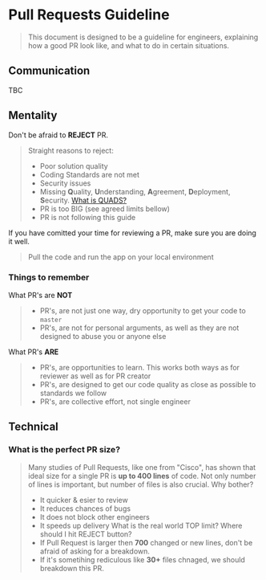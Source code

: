 # Pull Requests Guideline
> This document is designed to be a guideline for engineers, explaining how a good PR look like, and what to do in certain situations. 

## Communication
TBC

## Mentality
Don't be afraid to **REJECT** PR.
> Straight reasons to reject:
> - Poor solution quality
> - Coding Standards are not met
> - Security issues
> - Missing **Q**uality, **U**nderstanding, **A**greement, **D**eployment, **S**ecurity. 
[What is QUADS?](https://gocomparecom.sharepoint.com/Tech-Engineering/SitePages/Pull-Request-Guide.aspx) 
> - PR is too BIG (see agreed limits bellow)
> - PR is not following this guide

If you have comitted your time for reviewing a PR, make sure you are doing it well.
> Pull the code and run the app on your local environment

### Things to remember
What PR's are **NOT**
> - PR's, are not just one way, dry opportunity to get your code to `master`
> - PR's, are not for personal arguments, as well as they are not designed to abuse you or anyone else

What PR's **ARE**
> - PR's, are opportunities to learn. This works both ways as for reviewer as well as for PR creator
> - PR's, are designed to get our code quality as close as possible to standards we follow
> - PR's, are collective effort, not single engineer

## Technical
### What is the perfect PR **size**?
> Many studies of Pull Requests, like one from "Cisco", has shown that ideal size for a single PR is **up to 400 lines** of code.
> Not only number of lines is important, but number of files is also crucial. 
Why bother?
> - It quicker & esier to review
> - It reduces chances of bugs
> - It does not block other engineers
> - It speeds up delivery
What is the real world TOP limit? Where should I hit REJECT button? 
> - If Pull Request is larger then **700** changed or new lines, don't be afraid of asking for a breakdown.
> - If it's sometihing rediculous like **30+** files chnaged, we should breakdown this PR.

